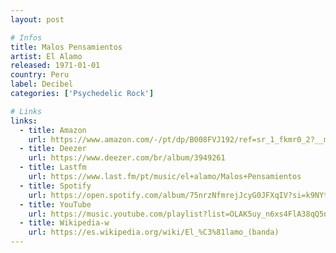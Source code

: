 ```yaml
---
layout: post

# Infos
title: Malos Pensamientos
artist: El Alamo
released: 1971-01-01
country: Peru
label: Decibel
categories: ['Psychedelic Rock']

# Links
links:
  - title: Amazon
    url: https://www.amazon.com/-/pt/dp/B008FVJ192/ref=sr_1_fkmr0_2?__mk_pt_BR=%C3%85M%C3%85%C5%BD%C3%95%C3%91&dchild=1&keywords=el+alamo+malos+pensamientos&qid=1614999051&sr=8-2-fkmr0
  - title: Deezer
    url: https://www.deezer.com/br/album/3949261
  - title: Lastfm
    url: https://www.last.fm/pt/music/el+alamo/Malos+Pensamientos
  - title: Spotify
    url: https://open.spotify.com/album/75nrzNfmrejJcyG0JFXqIV?si=k9NYtK_ST864M61_uOcVGQ
  - title: YouTube
    url: https://music.youtube.com/playlist?list=OLAK5uy_n6xs4FlA38qQ5nDqs2W8LZBEYFy1bIBYs
  - title: Wikipedia-w
    url: https://es.wikipedia.org/wiki/El_%C3%81lamo_(banda)
---
```

